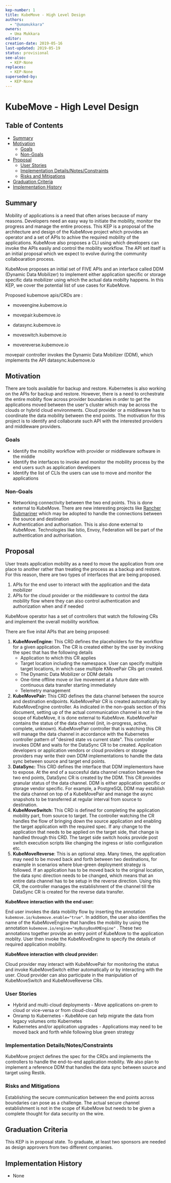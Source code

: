 ```yaml
---
kep-number: 1
title: KubeMove - High Level Design
authors:
  - "@umamukkara"
owners:
  - Uma Mukkara
editor: 
creation-date: 2019-05-16
last-updated: 2019-05-19
status: provisional
see-also:
  - KEP-None
replaces:
  - KEP-None
superseded-by:
  - KEP-None
---
```


# KubeMove - High Level Design



## Table of Contents

* [Summary](#summary)
* [Motivation](#motivation)
    * [Goals](#goals)
    * [Non-Goals](#non-goals)
* [Proposal](#proposal)
    * [User Stories](#user-stories)
    * [Implementation Details/Notes/Constraints](#implementation-detailsnotesconstraints)
    * [Risks and Mitigations](#risks-and-mitigations)
* [Graduation Criteria](#graduation-criteria)
* [Implementation History](#implementation-history)

## Summary

Mobility of applications is a need that often arises because of many reasons. Developers need an easy way to initiate the mobility, monitor the progress and manage the entire process. This KEP is a proposal of the architecture and design of the KubeMove project which provides an operator and a set of APIs to achive the required mobility of the applications. KubeMove also proposes a CLI using which developers can invoke the APIs easily and control the mobility workflow. The API set itself is an initial proposal which we expect to evolve during the community collaboaration process.

KubeMove proposes an initial set of FIVE APIs and an interface called DDM (Dynamic Data Mobilizer) to implement either application specific or storage specific data mobilizer using which the actual data mobilty happens. In this KEP, we cover the potential list of use cases for KubeMove.

Proposed kubemove apis/CRDs are :

- moveengine.kubemove.io

- movepair.kubemove.io

- datasync.kubemove.io

- moveswitch.kubemove.io

- movereverse.kubemove.io

  

movepair controller invokes the Dynamic Data Mobilizer (DDM), which implements the API datasync.kubemove.io



## Motivation

There are tools available for backup and restore. Kubernetes is also working on the APIs for backup and restore. However, there is a need to orchestrate the entire moblity	flow across provider boundaries in order to get the applications moved between the user's cluster which may be across the clouds or hybrid cloud environments. Cloud provider or a middleware has to coordinate the data mobility between the end points. The motivation for this project is to identify and collaborate such API with the interested providers and middleware providers.

### Goals

- Identify the mobility workflow with provider or middleware software in the middle
- Identify the interfaces to invoke and monitor the mobility process by the end users such as application developers
- Identify the list of CLIs the users can use to move and monitor the applications

### Non-Goals

- Networking connectivity between the two end points. This is done external to KubeMove. There are new interesting projects like [Rancher Submariner](https://github.com/rancher/submariner) which may be adopted to handle the connections between the source and destination
- Authentication and authorisation. This is also done external to KubeMove. Technologies like Istio, Envoy, Federation will be part of the authentication and authorisation. 



## Proposal

User treats application mobility as a need to move the application from one place to another rather than treating the process as a backup and restore. For this reason, there are two types of interfaces that are being proposed.

1. APIs for the end user to interact with the application and the data mobilizer
2. APIs for the cloud provider or the middleware to control the data mobility flow where they can also control authentication and authorization when and if needed

KubeMove operator has a set of controllers that watch the following CRs and implement the overall mobility workflow.

There are five inital APIs that are being proposed:

1. **KubeMoveEngine:** This CRD defines the placeholders for the workflow for a given application. The CR is created either by the user by invoking the spec that has the following details
   - Application to which this CR applies
   - Target location including the namespace. User can specify multiple target locations, in which case multiple KMovePair CRs get created.
   - The Dynamic Data Mobilizer or DDM details
   - One-time offline move or live movement at a future date with continuous data transfer starting immediately
   - Telemetry management
2. **KubeMovePair:** This CRD defines the data channel between the source and destination endpoints. KubeMovePair CR is created automatically by KubeMoveEngine controller. As indicated in the non-goals section of this document, setting up of the actual communication channel is not in the scope of KubeMove, it is done external to KubeMove. KubeMovePair contains the status of the data channel (init, in-progress, active, complete, unknown). KubeMovePair controller that is watching this CR will manage the data channel in accordance with the Kubernetes controller pattern of "desired state vs current state". This controller invokes DDM and waits for the DataSync CR to be created. Application developers or application vendors or cloud providers or storage providers may write their own DDM implementations to handle the data sync between source and target end points.
3. **DataSync:** This CRD defines the interface that DDM implementors have to expose. At the end of a succesful data channel creation between the two end points, DataSync CR is created by the DDM. This CR provides granular status of the data channel. DDM is either application specific or storage vendor specific. For example, a PostgreSQL DDM may establish the data channel on top of a KubeMovePair and manage the async snapshots to be transferred at regular interval from source to destination.
4. **KubeMoveSwitch:** This CRD is defined for completing the application mobility part, from source to target. The controller watching the CR handles the flow of bringing down the source application and enabling the target application with the required spec. If any change to the application that needs to be applied on the target side, that change is handled through this CRD. The target side switch hooks provide post switch execution scripts like changing the ingress or istio configuration etc.
5. **KubeMoveReverse**: This is an optional step. Many times, the application may need to be moved back and forth between two destinations, for example in scenarios where blue-green deployment strategy is followed. If an application has to be moved back to the original location, the data sync direction needs to be changed, which means that an entire data channel has to be setup in the reverse direction. Using this CR, the controller manages the establishment of the channel till the DataSync CR is created for the reverse data transfer.



**KubeMove interaction with the end user:**

End user invokes the data mobility flow by inserting the annotation `kubemove.io/kubemove.enable="true"`. In addition, the user also identifies the name of the KubeMoveEngine that handles the mobility by using the annotation `kubemove.io/engine="myBusyBoxKMEngine"` . These two annotations together provide an entry point of KubeMove to the application moblity. User then invoke the KubeMoveEngine to specify the details of required application mobility.

**KubeMove interaction with cloud provider:**

Cloud provider may interact with KubeMovePair for monitoring the status and invoke KubeMoveSwitch either automatically or by interacting with the user.  Cloud provider can also participate in the manipulation of KubeMoveSwitch and KubeMoveReverse CRs.



### User Stories

- Hybrid and multi-cloud deployments - Move applications on-prem to cloud or vice-versa or from cloud-cloud
- Onramp to Kubernetes - KubeMove can help migrate the data from legacy volumes onto Kubernetes
- Kubernetes and/or application upgrades - Applications may need to be moved back and forth while following blue green strategy

### Implementation Details/Notes/Constraints

KubeMove project defines the spec for the CRDs and implements the controllers to handle the end-to-end application mobility. We also plan to implement a reference DDM that handles the data sync between source and target using Restik. 

### Risks and Mitigations

Establishing the secure communication between the end points across boundaries can pose as a challenge. The actual secure channel establishment is not in the scope of KubeMove but needs to be given a complete thought for data security on the wire. 

## Graduation Criteria

This KEP is in proposal state. To graduate, at least two sponsors are needed as design approvers from two different companies. 



## Implementation History

- None





